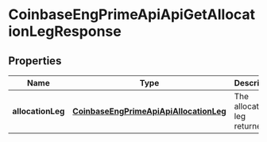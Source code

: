 
# CoinbaseEngPrimeApiApiGetAllocationLegResponse

## Properties
Name | Type | Description | Notes
------------ | ------------- | ------------- | -------------
**allocationLeg** | [**CoinbaseEngPrimeApiApiAllocationLeg**](CoinbaseEngPrimeApiApiAllocationLeg.md) | The allocation leg returned | 



